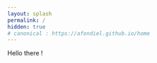 ```yaml
---
layout: splash
permalink: /
hidden: true
# canonical : https://afondiel.github.io/home
---
```


Hello there ! 